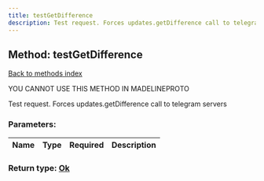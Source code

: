 ```yaml
---
title: testGetDifference
description: Test request. Forces updates.getDifference call to telegram servers
---
```

## Method: testGetDifference  
[Back to methods index](index.md)


YOU CANNOT USE THIS METHOD IN MADELINEPROTO


Test request. Forces updates.getDifference call to telegram servers

### Parameters:

| Name     |    Type       | Required | Description |
|----------|---------------|----------|-------------|


### Return type: [Ok](../types/Ok.md)

